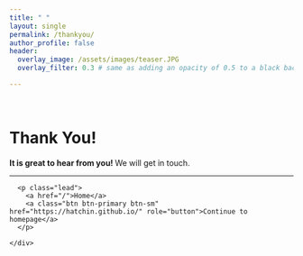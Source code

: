 ```yaml
---
title: " "
layout: single
permalink: /thankyou/
author_profile: false
header:
  overlay_image: /assets/images/teaser.JPG
  overlay_filter: 0.3 # same as adding an opacity of 0.5 to a black background

---
```

<html>
<br>
  <p align="center">
    <h1>Thank You!</h1>
    <div class="jumbotron text-xs-center">
      <p class="lead"><strong>It is great to hear from you! </strong>We will get in touch.</p>
      <hr>

      <p class="lead">
        <a href="/">Home</a>
        <a class="btn btn-primary btn-sm" href="https://hatchin.github.io/" role="button">Continue to homepage</a>
      </p>

    </div>
  </p>

</html>
